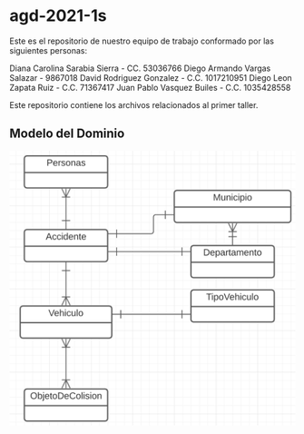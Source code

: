 # agd-2021-1s

Este es el repositorio de nuestro equipo de trabajo conformado por las siguientes personas:


Diana Carolina Sarabia Sierra - CC. 53036766
Diego Armando Vargas Salazar - 9867018 
David Rodriguez Gonzalez - C.C. 1017210951
Diego Leon Zapata Ruiz - C.C. 71367417
Juan Pablo Vasquez Builes - C.C. 1035428558

Este repositorio contiene los archivos relacionados al primer taller.

## Modelo del Dominio

![](https://github.com/darmandovargas/agd-2021-1s/blob/main/Diagrama%20del%20Dominio.png)
